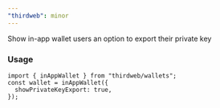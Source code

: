 ```yaml
---
"thirdweb": minor
---
```


Show in-app wallet users an option to export their private key

### Usage

```tsx
import { inAppWallet } from "thirdweb/wallets";
const wallet = inAppWallet({
  showPrivateKeyExport: true,
});
```
